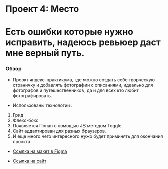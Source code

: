 # Проект 4: Место

# Есть ошибки которые нужно исправить, надеюсь ревьюер даст мне верный путь.

### Обзор

* Проэкт яндекс-практикума, где можно создать себе творческую страничку и добавлять фотографии с описаниями, идеально для фотографов и путешественников, да и для всех кто любит фотографировать.

* Использованы технологии :
 1. Грид
 2. Флекс-бокс
 3. Появляется Попап с помощью JS методом Toggle.
 4. Сайт аддаптирован для разных браузеров.
 5. И еще много чего интересного нужо будет приминять для окончания проэкта.


* [Ссылка на макет в Figma](https://www.figma.com/file/StZjf8HnoeLdiXS7dYrLAh/JavaScript.-Sprint-4)

* [Ссылка на сайт]()




